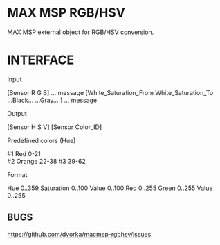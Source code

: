 MAX MSP RGB/HSV
===============

MAX MSP external object for RGB/HSV conversion.


INTERFACE
=========

Input

 [Sensor R G B] ... message
 [White_Saturation_From White_Saturation_To ...Black... ...Gray... ] ... message

Output

 [Sensor H S V]
 [Sensor Color_ID]

Predefined colors (Hue)

 #1      Red      0-21    
 #2      Orange   22-38
 #3               39-62

Format

 Hue            0..359
 Saturation     0..100
 Value          0..100
 Red            0..255
 Green          0..255
 Value          0..255


BUGS
----
https://github.com/dvorka/macmsp-rgbhsv/issues

